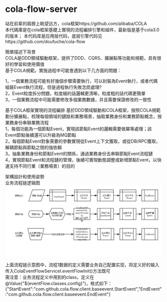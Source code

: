 # cola-flow-server
站在前辈的肩膀上眺望远方，cola框架https://github.com/alibaba/COLA  
本代碼庫是在cola框架基礎上實現的流程編排引擎和組件，最新版是基于cola3.0的版本； 
本代码库是应用层代码，底层引擎代码见https://github.com/doufuche/cola-flow  

簡單描述下背景  
COLA是DDD領域驅動框架，提供了DDD、CQRS、擴展點等功能和規範，具有很好的學習和使用價值  
基于COLA規範，實施過程中可能會遇到以下几方面的問題：   

1，一個業務流程可能有好幾個步驟需要執行，可以封裝為Event執行，或者代碼組裝Event執行流程，但是過程執行失敗怎麽處理?  
2，Event粒度拆分問題，粒度細的話邏輯更清晰，粒度粗的話代碼更簡單  
3，一個業務流程中可能需要修改多個業務數據，并且需要保證修改的一致性  
 
基于COLA框架實現的流程編排 基於DDD領域驅動和COLA框架，按照COLA規範劃分擴展點，梳理每個領域的鏈路和業務場景，抽取業務身份和業務節點概念，按業務身份串聯業務流程  
1，每個功能為一個節點Event，實現該節點Event的邏輯需要做冪等處理；該Event節點後續還可以升級為MQ節點  
2，每個節點Event對象需要的參數實現從Event上下文獲取，或從DB/RPC獲取，解耦節點與節點之間的強依賴  
3，抽象業務身份和節點Event的關係，通過業務身份去串聯節點Event流程鏈  
4，實現節點Event和流程鏈的管理，後續可實現動態調整或新增節點Event，以快速支持不同行業（業務場景）的目的  

架構設計和使用姿勢   
业务流程链逻辑图  
![image](https://github.com/doufuche/cola-flow-server/blob/main/imagesForReadme/%E4%B8%9A%E5%8A%A1%E6%B5%81%E7%A8%8B%E9%93%BE%E9%80%BB%E8%BE%91%E5%9B%BE.png)

上面流程链示意图中，流程1数据的定义需要业务自己配置实现，将定义好的输入传入ColaEventFlowServiceI.eventFlowInit()方法既可  
需注意：业务流程定义中用到的class，定义在@Value("${eventFlow.classes.config}")，格式如下：  
{"StartEvent":"com.github.cola.flow.client.baseevent.StartEvent","EndEvent":"com.github.cola.flow.client.baseevent.EndEvent"}  



